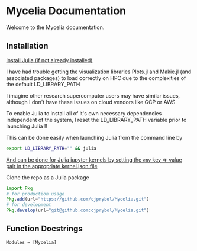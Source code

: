 # Mycelia Documentation

Welcome to the Mycelia documentation.

## Installation

[Install Julia (if not already installed)](https://github.com/JuliaLang/juliaup)

I have had trouble getting the visualization libraries Plots.jl and Makie.jl (and associated packages) to load correctly on HPC due to the complexities of the default LD_LIBRARY_PATH

I imagine other research supercomputer users may have similar issues, although I don't have these issues on cloud vendors like GCP or AWS

To enable Julia to install all of it's own necessary dependencies independent of the system, I reset the LD_LIBRARY_PATH variable prior to launching Julia !!

This can be done easily when launching Julia from the command line by

```bash
export LD_LIBRARY_PATH="" && julia
```

[And can be done for Julia jupyter kernels by setting the `env` key => value pair in the appropriate kernel.json file](https://stackoverflow.com/a/53595397)

Clone the repo as a Julia package
```julia
import Pkg
# for production usage
Pkg.add(url="https://github.com/cjprybol/Mycelia.git")
# for development
Pkg.develop(url="git@github.com:cjprybol/Mycelia.git")
```

## Function Docstrings

```@autodocs
Modules = [Mycelia]
```
